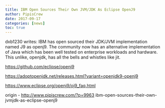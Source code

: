 ```yaml
---
title: IBM Open Sources Their Own JVM/JDK As Eclipse OpenJ9
author: PipisCrew
date: 2017-09-17
categories: [news]
toc: true
---
```


dxb1230 writes:
IBM has open sourced their JDK/JVM implementation named J9 as openj9. The community now has an alternative implementation of Java which has been well tested on enterprise workloads and hardware. This unlike, openjdk, has all the bells and whistles like jit.

https://github.com/eclipse/openj9

https://adoptopenjdk.net/releases.html?variant=openjdk9-openj9

https://www.eclipse.org/openj9/oj9_faq.html

origin - http://www.pipiscrew.com/?p=9963 ibm-open-sources-their-own-jvmjdk-as-eclipse-openj9